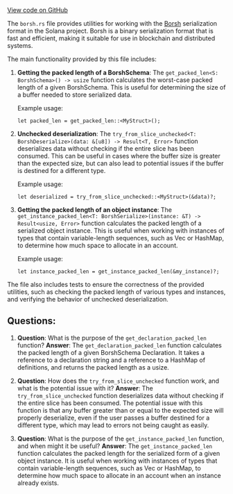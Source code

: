 [View code on GitHub](https://github.com/solana-labs/solana/blob/master/sdk/program/src/borsh.rs)

The `borsh.rs` file provides utilities for working with the [Borsh](https://borsh.io/) serialization format in the Solana project. Borsh is a binary serialization format that is fast and efficient, making it suitable for use in blockchain and distributed systems.

The main functionality provided by this file includes:

1. **Getting the packed length of a BorshSchema**: The `get_packed_len<S: BorshSchema>() -> usize` function calculates the worst-case packed length of a given BorshSchema. This is useful for determining the size of a buffer needed to store serialized data.

   Example usage:
   ```
   let packed_len = get_packed_len::<MyStruct>();
   ```

2. **Unchecked deserialization**: The `try_from_slice_unchecked<T: BorshDeserialize>(data: &[u8]) -> Result<T, Error>` function deserializes data without checking if the entire slice has been consumed. This can be useful in cases where the buffer size is greater than the expected size, but can also lead to potential issues if the buffer is destined for a different type.

   Example usage:
   ```
   let deserialized = try_from_slice_unchecked::<MyStruct>(&data)?;
   ```

3. **Getting the packed length of an object instance**: The `get_instance_packed_len<T: BorshSerialize>(instance: &T) -> Result<usize, Error>` function calculates the packed length of a serialized object instance. This is useful when working with instances of types that contain variable-length sequences, such as Vec or HashMap, to determine how much space to allocate in an account.

   Example usage:
   ```
   let instance_packed_len = get_instance_packed_len(&my_instance)?;
   ```

The file also includes tests to ensure the correctness of the provided utilities, such as checking the packed length of various types and instances, and verifying the behavior of unchecked deserialization.
## Questions: 
 1. **Question**: What is the purpose of the `get_declaration_packed_len` function?
   **Answer**: The `get_declaration_packed_len` function calculates the packed length of a given BorshSchema Declaration. It takes a reference to a declaration string and a reference to a HashMap of definitions, and returns the packed length as a usize.

2. **Question**: How does the `try_from_slice_unchecked` function work, and what is the potential issue with it?
   **Answer**: The `try_from_slice_unchecked` function deserializes data without checking if the entire slice has been consumed. The potential issue with this function is that any buffer greater than or equal to the expected size will properly deserialize, even if the user passes a buffer destined for a different type, which may lead to errors not being caught as easily.

3. **Question**: What is the purpose of the `get_instance_packed_len` function, and when might it be useful?
   **Answer**: The `get_instance_packed_len` function calculates the packed length for the serialized form of a given object instance. It is useful when working with instances of types that contain variable-length sequences, such as Vec or HashMap, to determine how much space to allocate in an account when an instance already exists.